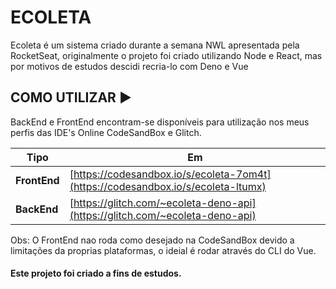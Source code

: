# ECOLETA

Ecoleta é um sistema criado durante a semana NWL apresentada pela RocketSeat, originalmente o projeto foi criado utilizando Node e React, mas por motivos de estudos descidi recria-lo com Deno e Vue


## COMO UTILIZAR ▶️

BackEnd e FrontEnd encontram-se disponíveis para utilização nos meus perfis das IDE's Online CodeSandBox e Glitch.


|Tipo|Em  |
|--|--|
| **FrontEnd**  | [https://codesandbox.io/s/ecoleta-7om4t](https://codesandbox.io/s/ecoleta-ltumx) |
| **BackEnd** | [https://glitch.com/~ecoleta-deno-api](https://glitch.com/~ecoleta-deno-api) |

Obs: O FrontEnd nao roda como desejado na CodeSandBox devido a limitações da proprias plataformas, o ideial é rodar através do CLI do Vue.

#### Este projeto foi criado a fins de estudos.


